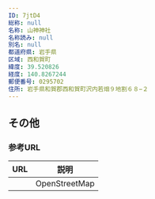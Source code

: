 ```yaml
---
ID: 7jtD4
総称: null
名称: 山神神社
名称読み: null
別名: null
都道府県: 岩手県
区域: 西和賀町
緯度: 39.520826
経度: 140.8267244
郵便番号: 0295702
住所: 岩手県和賀郡西和賀町沢内若畑９地割６８−２
---
```


## その他

### 参考URL

| URL | 説明          |
| --- | ------------- |
|     | OpenStreetMap |
